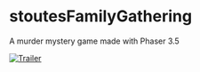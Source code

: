 # stoutesFamilyGathering
A murder mystery game made with Phaser 3.5

[![Trailer](https://img.youtube.com/vi/MlpX1KjY2DE/0.jpg)](https://www.youtube.com/watch?v=MlpX1KjY2DE)
